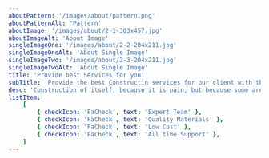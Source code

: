 ```yaml
---
aboutPattern: '/images/about/pattern.png'
aboutPatternAlt: 'Pattern'
aboutImage: '/images/about/2-1-303x457.jpg'
aboutImageAlt: 'About Image'
singleImageOne: '/images/about/2-2-204x211.jpg'
singleImageOneAlt: 'About Single Image'
singleImageTwo: '/images/about/2-3-204x211.jpg'
singleImageTwoAlt: 'About Single Image'
title: 'Provide best Services for you'
subTitle: 'Provide the best Constructin services for our client with their satisfaction'
desc: 'Construction of itself, because it is pain, but because some are proper style design occur in toil and pain pleasure we have a expert team some of the main features..'
listItem:
    [
        { checkIcon: 'FaCheck', text: 'Expert Team' },
        { checkIcon: 'FaCheck', text: 'Quality Materials' },
        { checkIcon: 'FaCheck', text: 'Low Cost' },
        { checkIcon: 'FaCheck', text: 'All time Support' },
    ]
---
```


